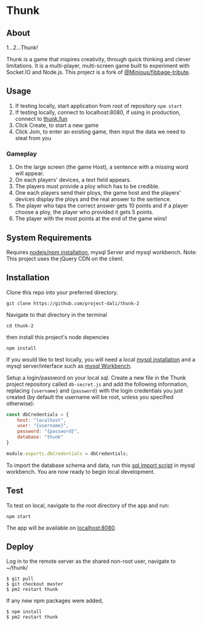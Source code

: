 # Thunk

## About

1...2...Thunk!

Thunk is a game that inspires creativity, through quick thinking and clever limitations. It is a multi-player, multi-screen game built to experiment with Socket.IO and Node.js. This project is a fork of [@Minious/fibbage-tribute](https://github.com/Minious/fibbage-tribute).

## Usage

1. If testing locally, start application from root of repository `npm start`
1. If testing locally, connect to localhost:8080, if using in production, connect to [thunk.fun](https://thunk.fun)
1. Click Create, to start a new game
1. Click Join, to enter an existing game, then input the data we need to steal from you

### Gameplay
1. On the large screen (the game Host), a sentence with a missing word will appear.
2. On each players' devices, a text field appears.
3. The players must provide a ploy which has to be credible.
4. One each players send their ploys, the game host and the players' devices display the ploys and the real answer to the sentence.
5. The player who taps the correct answer gets 10 points and if a player choose a ploy, the player who provided it gets 5 points.
6. The player with the most points at the end of the game wins!

## System Requirements

Requires [nodejs/npm installation](https://nodejs.org/en/), mysql Server and mysql workbench.
Note: This project uses the jQuery CDN on the client.

## Installation

Clone this repo into your preferred directory. 

    git clone https://github.com/project-dali/thunk-2

Navigate to that directory in the terminal 
    
    cd thunk-2 

then install this project's node depencies

    npm install

If you would like to test locally, you will need a local [mysql installation](https://dev.mysql.com/downloads/mysql/) and a mysql server/interface such as [mysql Workbench](https://www.mysql.com/products/workbench/). 

Setup a login/password on your local sql. Create a new file in the Thunk project repository called `db-secret.js` and add the following information, replacing `{username}` and `{password}` with the login credentials you just created (by default the username will be root, unless you specified otherwise):

```js
const dbCredentials = {
    host: "localhost",
    user: "{username}",
    password: "{password}",
    database: "thunk"
}

module.exports.dbCredentials = dbCredentials;
```

To import the database schema and data, run this [sql import script](https://b7s9.com/quick-drop/export-7.sql) in mysql workbench. You are now ready to begin local development.

## Test

To test on local, navigate to the root directory of the app and run:

    npm start

The app will be available on [localhost:8080](http://localhost:8080).

## Deploy 

Log in to the remote server as the shared non-root user, navigate to ~/thunk/

```shell
$ git pull
$ git checkout master
$ pm2 restart thunk
```

If any new npm packages were added,
```shell
$ npm install
$ pm2 restart thunk
```
